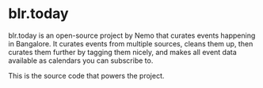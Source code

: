 # blr.today

blr.today is an open-source project by Nemo that curates events happening in Bangalore. It curates events from multiple sources, cleans them up, then curates them further by tagging them nicely, and makes all event data available as calendars you can subscribe to.

This is the source code that powers the project. 

